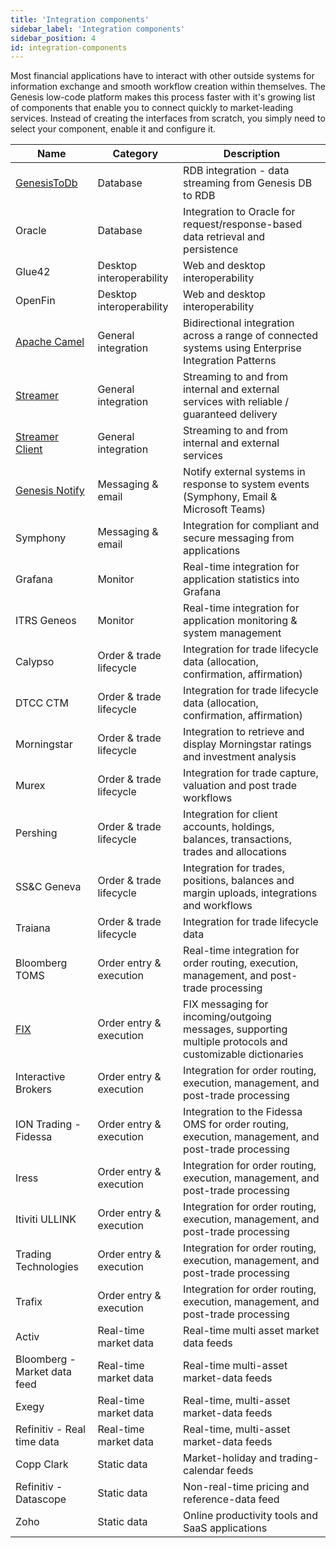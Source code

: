 ```yaml
---
title: 'Integration components'
sidebar_label: 'Integration components'
sidebar_position: 4
id: integration-components
---
```


Most financial applications have to interact with other outside systems for information exchange and smooth workflow creation within themselves. The Genesis low-code platform makes this process faster with it's growing list of components that enable you to connect quickly to market-leading services. Instead of creating the interfaces from scratch, you simply need to select your component, enable it and configure it.

| Name                                                                                                                              | Category                 | Description                                                                                               |
|-----------------------------------------------------------------------------------------------------------------------------------|--------------------------|-----------------------------------------------------------------------------------------------------------|
| [GenesisToDb](docs/03_server/10_integration/02_database-streaming-out/02_basics.md)                                               | Database                 | RDB integration - data streaming from Genesis DB to RDB                                                   |
| Oracle                                                                                                                            | Database                 | Integration to Oracle for request/response-based data retrieval and persistence                           |
| Glue42                                                                                                                            | Desktop interoperability | Web and desktop interoperability                                                                          |
| OpenFin                                                                                                                           | Desktop interoperability | Web and desktop interoperability                                                                          |
| [Apache Camel](docs/03_server/10_integration/10_apache-camel/01_introduction.md)                                                  | General integration      | Bidirectional integration across a range of connected systems using Enterprise Integration Patterns       |
| [Streamer](docs/03_server/10_integration/04_gateways-and-streamers/02_streamer.md/#creating-a-streamer)	                          | General integration      | Streaming to and from internal and external services with reliable / guaranteed delivery                  |
| [Streamer Client](docs/03_server/10_integration/04_gateways-and-streamers/03_streamer-client.md/#creating-a-streamer-client)      | General integration      | Streaming to and from internal and external services                                                      |
| [Genesis Notify](docs/03_server/10_integration/06_notify/01_configuring.md)                                                       | Messaging & email        | Notify external systems in response to system events (Symphony, Email & Microsoft Teams)                  |
| Symphony                                                                                                                          | Messaging & email        | Integration for compliant and secure messaging from applications                                          |
| Grafana	                                                                                                                          | Monitor                  | Real-time integration for application statistics into Grafana                                             |
| ITRS Geneos                                                                                                                       | Monitor                  | Real-time integration for application monitoring & system management                                      |
| Calypso                                                                                                                           | Order & trade lifecycle  | Integration for trade lifecycle data (allocation, confirmation, affirmation)                              |
| DTCC CTM                                                                                                                          | Order & trade lifecycle  | Integration for trade lifecycle data (allocation, confirmation, affirmation)                              |
| Morningstar	                                                                                                                      | Order & trade lifecycle  | Integration to retrieve and display Morningstar ratings and investment analysis                           |
| Murex	                                                                                                                            | Order & trade lifecycle  | Integration for trade capture, valuation and post trade workflows                                         |
| Pershing	                                                                                                                         | Order & trade lifecycle  | Integration for client accounts, holdings, balances, transactions, trades and allocations                 |
| SS&C Geneva                                                                                                                       | Order & trade lifecycle  | Integration for trades, positions, balances and margin uploads, integrations and workflows                |
| Traiana	                                                                                                                          | Order & trade lifecycle  | Integration for trade lifecycle data                                                                      |
| Bloomberg TOMS                                                                                                                    | Order entry & execution  | Real-time integration for order routing, execution, management, and post-trade processing                 |
| [FIX](docs/03_server/10_integration/04_gateways-and-streamers/04_fix-xlator.md)                                                   | Order entry & execution  | FIX messaging for incoming/outgoing messages, supporting multiple protocols and customizable dictionaries |
| Interactive Brokers                                                                                                               | Order entry & execution  | Integration for order routing, execution, management, and post-trade processing                           |
| ION Trading - Fidessa                                                                                                             | Order entry & execution  | Integration to the Fidessa OMS for order routing, execution, management, and post-trade processing        |
| Iress	                                                                                                                            | Order entry & execution  | Integration for order routing, execution, management, and post-trade processing                           |
| Itiviti ULLINK                                                                                                                    | Order entry & execution  | Integration for order routing, execution, management, and post-trade processing                           |
| Trading Technologies                                                                                                              | Order entry & execution  | Integration for order routing, execution, management, and post-trade processing                           |
| Trafix	                                                                                                                           | Order entry & execution  | Integration for order routing, execution, management, and post-trade processing                           |
| Activ	                                                                                                                            | Real-time market data    | Real-time multi asset market data feeds                                                                   |
| Bloomberg - Market data feed                                                                                                      | Real-time market data    | Real-time multi-asset market-data feeds                                                                   |
| Exegy	                                                                                                                            | Real-time market data    | Real-time, multi-asset market-data feeds                                                                  |
| Refinitiv - Real time data                                                                                                        | Real-time market data    | Real-time, multi-asset market-data feeds                                                                  |
| Copp Clark                                                                                                                        | Static data              | Market-holiday and trading-calendar feeds                                                                 |
| Refinitiv - Datascope                                                                                                             | Static data              | Non-real-time pricing and reference-data feed                                                             |
| Zoho	                                                                                                                             | Static data              | Online productivity tools and SaaS applications                                                           |



